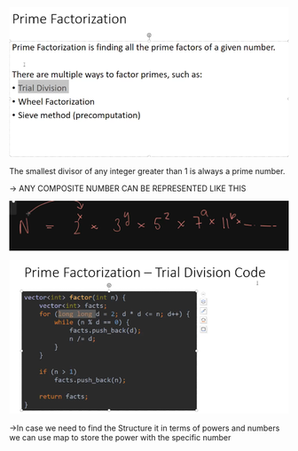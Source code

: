 ![1CBC8570-FFCB-4FE6-9CD4-E7292B09727A.png](../../../../../../Images/1CBC8570-FFCB-4FE6-9CD4-E7292B09727A.png)

The smallest divisor of any integer greater than 1 is always a prime number.

→ ANY COMPOSITE NUMBER CAN BE REPRESENTED LIKE THIS

![E8692C2E-3301-4C0D-9694-2F7467B48D7D.png](../../../../../../Images/E8692C2E-3301-4C0D-9694-2F7467B48D7D.png)

![A495B7C9-CF26-442D-84D3-30BF867B1F79.png](../../../../../../Images/A495B7C9-CF26-442D-84D3-30BF867B1F79.png)

→In case we need to find the Structure it in terms of powers and numbers we can use map to store the power with the specific number